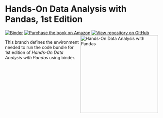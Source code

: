 # Hands-On Data Analysis with Pandas, 1st Edition
[![Binder](https://mybinder.org/badge_logo.svg)](https://mybinder.org/v2/gh/stefmolin/binder-environments/1st_edition?urlpath=git-pull?repo=https://github.com/stefmolin/Hands-On-Data-Analysis-with-Pandas) [![Purchase the book on Amazon](https://img.shields.io/badge/Amazon-purchase-orange?logo=amazon&logoColor=orange)](https://www.amazon.com/Hands-Data-Analysis-Pandas-visualization/dp/1789615321) [![View repository on GitHub](https://img.shields.io/badge/Github-view%20repo-lightgrey?logo=GitHub&logoColor=white)](https://github.com/stefmolin/Hands-On-Data-Analysis-with-Pandas)
<a href="https://www.amazon.com/Hands-Data-Analysis-Pandas-visualization/dp/1789615321"><img src="https://github.com/stefmolin/Hands-On-Data-Analysis-with-Pandas/blob/master/_img/cover.PNG" alt="Hands-On Data Analysis with Pandas" height="256px" align="right"></a>

This branch defines the environment needed to run the code bundle for 1st edition of *Hands-On Data Analysis with Pandas* using binder.
